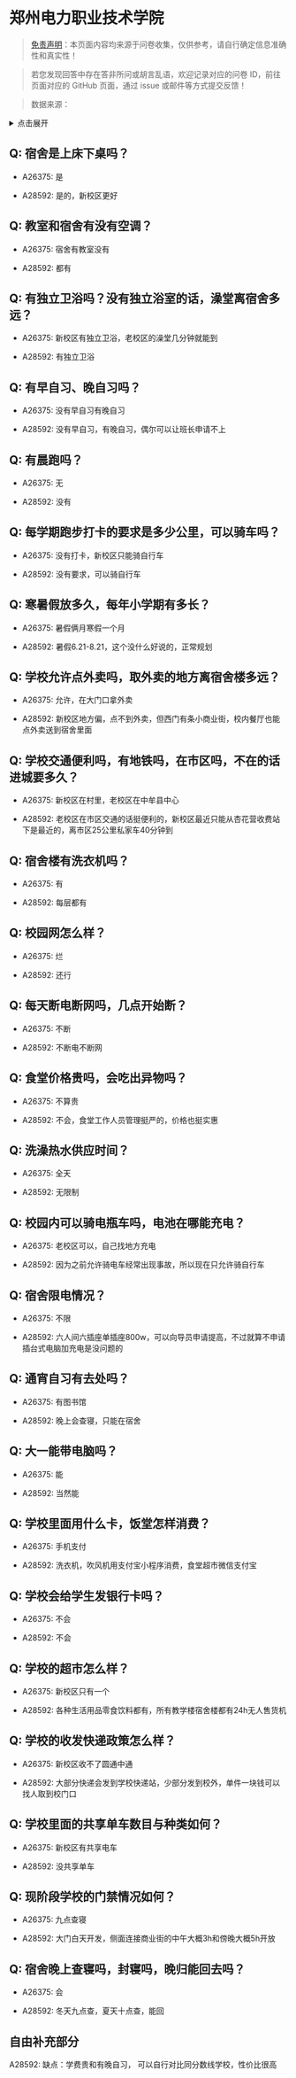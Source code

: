 # 郑州电力职业技术学院

> [免责声明](https://colleges.chat/#_3)：本页面内容均来源于问卷收集，仅供参考，请自行确定信息准确性和真实性！

> 若您发现回答中存在答非所问或胡言乱语，欢迎记录对应的问卷 ID，前往页面对应的 GitHub 页面，通过 issue 或邮件等方式提交反馈！

> 数据来源：

<details><summary>点击展开</summary>
<ul>
<li>A26375: 匿名 (2024 年 08 月)</li>
<li>A28592: 2658039837@qq.com (2025 年 06 月)</li>
</ul>
</details>

## Q: 宿舍是上床下桌吗？

- A26375: 是

- A28592: 是的，新校区更好

## Q: 教室和宿舍有没有空调？

- A26375: 宿舍有教室没有

- A28592: 都有

## Q: 有独立卫浴吗？没有独立浴室的话，澡堂离宿舍多远？

- A26375: 新校区有独立卫浴，老校区的澡堂几分钟就能到

- A28592: 有独立卫浴

## Q: 有早自习、晚自习吗？

- A26375: 没有早自习有晚自习

- A28592: 没有早自习，有晚自习，偶尔可以让班长申请不上

## Q: 有晨跑吗？

- A26375: 无

- A28592: 没有

## Q: 每学期跑步打卡的要求是多少公里，可以骑车吗？

- A26375: 没有打卡，新校区只能骑自行车

- A28592: 没有要求，可以骑自行车

## Q: 寒暑假放多久，每年小学期有多长？

- A26375: 暑假俩月寒假一个月

- A28592: 暑假6.21-8.21，这个没什么好说的，正常规划

## Q: 学校允许点外卖吗，取外卖的地方离宿舍楼多远？

- A26375: 允许，在大门口拿外卖

- A28592: 新校区地方偏，点不到外卖，但西门有条小商业街，校内餐厅也能点外卖送到宿舍里面

## Q: 学校交通便利吗，有地铁吗，在市区吗，不在的话进城要多久？

- A26375: 新校区在村里，老校区在中牟县中心

- A28592: 老校区在市区交通的话挺便利的，新校区最近只能从杏花营收费站下是最近的，离市区25公里私家车40分钟到

## Q: 宿舍楼有洗衣机吗？

- A26375: 有

- A28592: 每层都有

## Q: 校园网怎么样？

- A26375: 烂

- A28592: 还行

## Q: 每天断电断网吗，几点开始断？

- A26375: 不断

- A28592: 不断电不断网

## Q: 食堂价格贵吗，会吃出异物吗？

- A26375: 不算贵

- A28592: 不会，食堂工作人员管理挺严的，价格也挺实惠

## Q: 洗澡热水供应时间？

- A26375: 全天

- A28592: 无限制

## Q: 校园内可以骑电瓶车吗，电池在哪能充电？

- A26375: 老校区可以，自己找地方充电

- A28592: 因为之前允许骑电车经常出现事故，所以现在只允许骑自行车

## Q: 宿舍限电情况？

- A26375: 不限

- A28592: 六人间六插座单插座800w，可以向导员申请提高，不过就算不申请插台式电脑加充电是没问题的

## Q: 通宵自习有去处吗？

- A26375: 有图书馆

- A28592: 晚上会查寝，只能在宿舍

## Q: 大一能带电脑吗？

- A26375: 能

- A28592: 当然能

## Q: 学校里面用什么卡，饭堂怎样消费？

- A26375: 手机支付

- A28592: 洗衣机，吹风机用支付宝小程序消费，食堂超市微信支付宝

## Q: 学校会给学生发银行卡吗？

- A26375: 不会

- A28592: 不会

## Q: 学校的超市怎么样？

- A26375: 新校区只有一个

- A28592: 各种生活用品零食饮料都有，所有教学楼宿舍楼都有24h无人售货机

## Q: 学校的收发快递政策怎么样？

- A26375: 新校区收不了圆通中通

- A28592: 大部分快递会发到学校快递站，少部分发到校外，单件一块钱可以找人取到校门口

## Q: 学校里面的共享单车数目与种类如何？

- A26375: 新校区有共享电车

- A28592: 没共享单车

## Q: 现阶段学校的门禁情况如何？

- A26375: 九点查寝

- A28592: 大门白天开发，侧面连接商业街的中午大概3h和傍晚大概5h开放

## Q: 宿舍晚上查寝吗，封寝吗，晚归能回去吗？

- A26375: 会

- A28592: 冬天九点查，夏天十点查，能回

## 自由补充部分

A28592: 缺点：学费贵和有晚自习， 可以自行对比同分数线学校，性价比很高